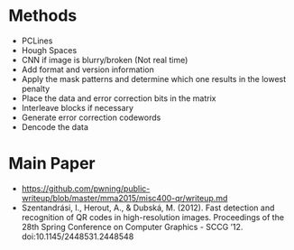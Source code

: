 # Methods
- PCLines
- Hough Spaces
- CNN if image is blurry/broken (Not real time)
- Add format and version information
- Apply the mask patterns and determine which one results in the lowest penalty
- Place the data and error correction bits in the matrix
- Interleave blocks if necessary
- Generate error correction codewords
- Dencode the data


# Main Paper
- https://github.com/pwning/public-writeup/blob/master/mma2015/misc400-qr/writeup.md
- Szentandrási, I., Herout, A., & Dubská, M. (2012). Fast detection and recognition of QR codes in high-resolution images. Proceedings of the 28th Spring Conference on Computer Graphics - SCCG  ’12. doi:10.1145/2448531.2448548 